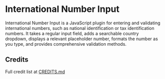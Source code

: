 # International Number Input

International Number Input is a JavaScript plugin for entering and validating international numbers, such as national identification or tax identification numbers. It takes a regular input field, adds a searchable country dropdown, displays a relevant placeholder number, formats the number as you type, and provides comprehensive validation methods.

## Credits

Full credit list at [CREDITS.md](CREDITS.md)

